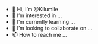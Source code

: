 - 👋 Hi, I’m @Kilumile
- 👀 I’m interested in ...
- 🌱 I’m currently learning ...
- 💞️ I’m looking to collaborate on ...
- 📫 How to reach me ...

<!---
Kilumile/Kilumile is a ✨ special ✨ repository because its `README.md` (this file) appears on your GitHub profile.
You can click the Preview link to take a look at your changes.
--->
